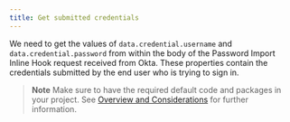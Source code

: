```yaml
---
title: Get submitted credentials
---
```


We need to get the values of `data.credential.username` and `data.credential.password` from within the body of the Password Import Inline Hook request received from Okta. These properties contain the credentials submitted by the end user who is trying to sign in.

> **Note** Make sure to have the required default code and packages in your project. See [Overview and Considerations](docs/guides/overview-and-considerations) for further information.

<StackSelector snippet="request"/>

<NextSectionLink/>
